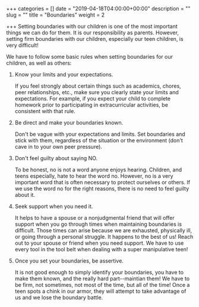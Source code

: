 +++
categories = []
date = "2019-04-18T04:00:00+00:00"
description = ""
slug = ""
title = "Boundaries"
weight = 2

+++
Setting boundaries with our children is one of the most important things we can do for them. It is our responsibility as parents. However, setting firm boundaries with our children, especially our teen children, is very difficult!

We have to follow some basic rules when setting boundaries for our children, as well as others:

1. Know your limits and your expectations.

   If you feel strongly about certain things such as academics, chores, peer relationships, etc., make sure you clearly state your limits and expectations. For example, if you expect your child to complete homework prior to participating in extracurricular activities, be consistent with that rule.
2. Be direct and make your boundaries known.

   Don't be vague with your expectations and limits. Set boundaries and stick with them, regardless of the situation or the environment (don't cave in to your own peer pressure). 
3. Don't feel guilty about saying NO.

   To be honest, no is not a word anyone enjoys hearing. Children, and teens especially, hate to hear the word no. However, no is a very important word that is often necessary to protect ourselves or others. If we use the word no for the right reasons, there is no need to feel guilty about it.
4. Seek support when you need it.

   It helps to have a spouse or a nonjudgmental friend that will offer support when you go through times when maintaining boundaries is difficult. Those times can arise because we are exhausted, physically ill, or going through a personal struggle. It happens to the best of us!  Reach out to your spouse or friend when you need support. We have to use every tool in the tool belt when dealing with a super manipulative teen!
5. Once you set your boundaries, be assertive.

   It is not good enough to simply identify your boundaries, you have to make them known, and the really hard part--maintian them! We have to be firm, not sometimes, not most of the time, but all of the time! Once a teen spots a chink in our armor, they will attempt to take advantage of us and we lose the boundary battle.